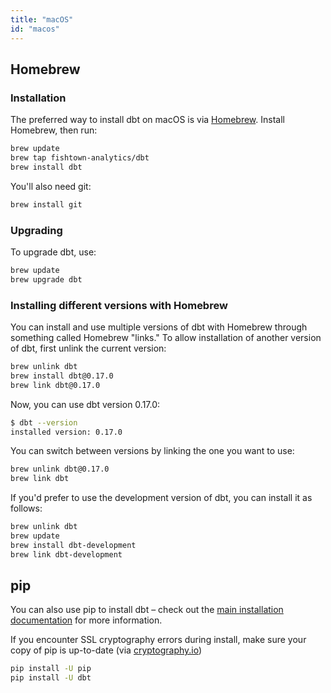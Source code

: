 ```yaml
---
title: "macOS"
id: "macos"
---
```


## Homebrew

### Installation

The preferred way to install dbt on macOS is via [Homebrew](http://brew.sh/). Install Homebrew, then run:

```bash
brew update
brew tap fishtown-analytics/dbt
brew install dbt
```

You'll also need git:

```bash
brew install git
```

### Upgrading

To upgrade dbt, use:

```bash
brew update
brew upgrade dbt
```

### Installing different versions with Homebrew

You can install and use multiple versions of dbt with Homebrew through something called Homebrew "links." To allow installation of another version of dbt, first unlink the current version:

```bash
brew unlink dbt
brew install dbt@0.17.0
brew link dbt@0.17.0
```

Now, you can use dbt version 0.17.0:

```bash
$ dbt --version
installed version: 0.17.0
```

You can switch between versions by linking the one you want to use:

```bash
brew unlink dbt@0.17.0
brew link dbt
```

If you'd prefer to use the development version of dbt, you can install it as follows:

```bash
brew unlink dbt
brew update
brew install dbt-development
brew link dbt-development
```

## pip
You can also use pip to install dbt – check out the [main installation documentation](dbt-cli/installation) for more information.

If you encounter SSL cryptography errors during install, make sure your copy of pip is up-to-date (via [cryptography.io](https://cryptography.io/en/latest/faq/#compiling-cryptography-on-os-x-produces-a-fatal-error-openssl-aes-h-file-not-found-error))

```bash
pip install -U pip
pip install -U dbt
```
